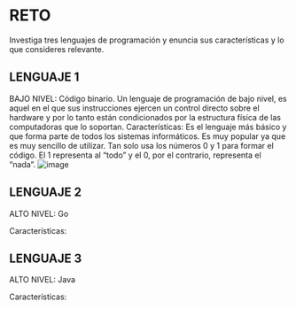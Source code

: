# RETO
Investiga tres lenguajes de programación y enuncia sus características y lo que consideres relevante.

## LENGUAJE 1
BAJO NIVEL: Código binario.
Un lenguaje de programación de bajo nivel, es aquel en el que sus instrucciones ejercen un control directo sobre el hardware y por lo tanto están condicionados por la estructura física de las computadoras que lo soportan.
Características:
Es el lenguaje más básico y que forma parte de todos los sistemas informáticos. Es muy popular ya que es muy sencillo de utilizar. Tan solo usa los números 0 y 1 para formar el código. El 1 representa al “todo” y el 0, por el contrario, representa el “nada”.
![image](https://user-images.githubusercontent.com/104698382/166123787-00b9bad7-8a94-4b78-8345-83c4751aa53e.png)


## LENGUAJE 2
ALTO NIVEL: Go

Características:

## LENGUAJE 3
ALTO NIVEL: Java

Características:
